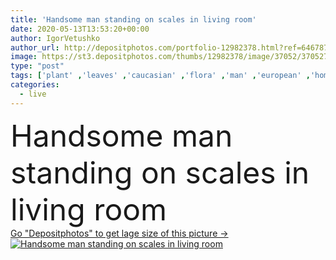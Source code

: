 ```yaml
---
title: 'Handsome man standing on scales in living room'
date: 2020-05-13T13:53:20+00:00
author: IgorVetushko
author_url: http://depositphotos.com/portfolio-12982378.html?ref=64678756
image: https://st3.depositphotos.com/thumbs/12982378/image/37052/370527204/api_thumb_450.jpg?forcejpeg=true
type: "post"
tags: ['plant' ,'leaves' ,'caucasian' ,'flora' ,'man' ,'european' ,'home' ,'measure' ,'measurement' ,'weight' ,'stand' ,'indoors' ,'Jeans' ,'casual' ,'handsome' ,'denim' ,'couch' ,'scales' ,'quarantine' ,'one person' ,'Living Room' ,'looking down' ,'self isolation' ]
categories: 
  - live
---
```

<div aling="center">
            <font size="60"> Handsome man standing on scales in living room</font>   
</div>
<div>
    <a href='https://depositphotos.com/370527204/stock-photo-handsome-man-standing-scales-living.html?ref=64678756' target=_blank > Go "Depositphotos" to get lage size of this picture ->
        <img href='https://depositphotos.com/370527204/stock-photo-handsome-man-standing-scales-living.html?ref=64678756' src='https://st3.depositphotos.com/12982378/37052/i/950/depositphotos_370527204-stock-photo-handsome-man-standing-scales-living.jpg?forcejpeg=true' alt='Handsome man standing on scales in living room' >
    </a>
</div>
